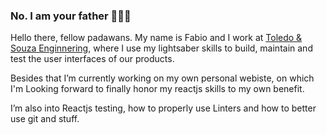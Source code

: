 ### No. I am your father 👨‍👧‍👦

Hello there, fellow padawans. My name is Fabio and I work at [Toledo & Souza Enginnering](https://toledoesouza.com), where I use my lightsaber skills to build, maintain and test the user interfaces of our products.

Besides that I’m currently working on my own personal webiste, on which I'm Looking forward to finally honor my reactjs skills to my own benefit.

I’m also into Reactjs testing, how to properly use Linters and how to better use git and stuff.
